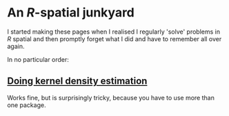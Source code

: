 # An *R*-spatial junkyard
I started making these pages when I realised I regularly 'solve' problems in *R* spatial and then promptly forget what I did and have to remember all over again.

In no particular order:

## [Doing kernel density estimation](r-junkyard/kde.html)
Works fine, but is surprisingly tricky, because you have to use more than one package.
